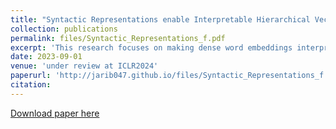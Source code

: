 ```yaml
---
title: "Syntactic Representations enable Interpretable Hierarchical Vectors"
collection: publications
permalink: files/Syntactic_Representations_f.pdf
excerpt: 'This research focuses on making dense word embeddings interpretable via the means of metarepresentations - Syntactic Representations. The Syntactic Representations are eight dimensional vectors representing the eight respective parts of speech: noun, verb, adjective, adverb, pronoun, preposition, conjunction and interjection. The Syntactic Representations further enable Hierarchical vectors which emulate the hierarchical aspect of human learning. The Hierarchical Vectors outperform pretrained vectors significantly in multiple tasks and the Syntactic Representations are visually interpretable, providing a view of the word through the eyes of the language model.'
date: 2023-09-01
venue: 'under review at ICLR2024'
paperurl: 'http://jarib047.github.io/files/Syntactic_Representations_f.pdf'
citation:
---
```


[Download paper here](http://academicpages.github.io/files/paper1.pdf)

